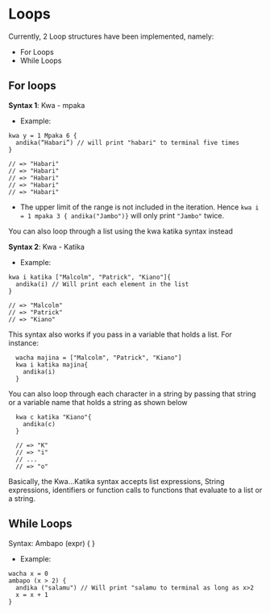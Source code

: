 # Loops

Currently, 2 Loop structures have been implemented, namely:

- For Loops
- While Loops

## For loops

**Syntax 1**: Kwa - mpaka

- Example:

```
kwa y = 1 Mpaka 6 {
  andika(“Habari”) // will print "habari" to terminal five times
}

// => "Habari"
// => "Habari"
// => "Habari"
// => "Habari"
// => "Habari"
```

- The upper limit of the range is not included in the iteration. Hence `kwa i = 1 mpaka 3 { andika("Jambo")}` will only print `"Jambo"` twice.

You can also loop through a list using the kwa katika syntax instead

**Syntax 2**: Kwa - Katika

- Example:

```
kwa i katika ["Malcolm", "Patrick", "Kiano"]{
  andika(i) // Will print each element in the list
}

// => "Malcolm"
// => "Patrick"
// => "Kiano"
```

This syntax also works if you pass in a variable that holds a list. For instance:

```
  wacha majina = ["Malcolm", "Patrick", "Kiano"]
  kwa i katika majina{
    andika(i)
  }
```

You can also loop through each character in a string by passing that string or a variable name that holds a string as shown below

```
  kwa c katika "Kiano"{
    andika(c)
  }

  // => "K"
  // => "i"
  // ...
  // => "o"
```

Basically, the Kwa...Katika syntax accepts list expressions, String expressions, identifiers or function calls to functions that evaluate to a list or a string.

## While Loops

Syntax: Ambapo (expr) { }

- Example:

```
wacha x = 0
ambapo (x > 2) {
  andika ("salamu") // Will print "salamu to terminal as long as x>2
  x = x + 1
}
```
